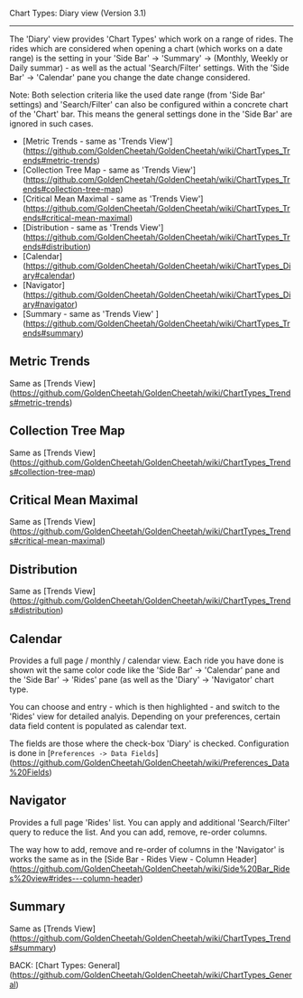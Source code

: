 Chart Types: Diary view (Version 3.1)
***

The 'Diary' view provides 'Chart Types' which work on a range of rides. The rides which are considered when opening a chart (which works on a date range) is the setting in your 'Side Bar' -> 'Summary' -> (Monthly, Weekly or Daily summar) - as well as the actual 'Search/Filter' settings. With the 'Side Bar' -> 'Calendar' pane you change the date change considered.

Note: Both selection criteria like the used date range (from 'Side Bar' settings) and 'Search/Filter' can also be configured within a concrete chart of the 'Chart' bar. This means the general settings done in the 'Side Bar' are ignored in such cases.

* [Metric Trends - same as 'Trends View'] (https://github.com/GoldenCheetah/GoldenCheetah/wiki/ChartTypes_Trends#metric-trends)
* [Collection Tree Map - same as 'Trends View'] (https://github.com/GoldenCheetah/GoldenCheetah/wiki/ChartTypes_Trends#collection-tree-map)
* [Critical Mean Maximal - same as 'Trends View'] (https://github.com/GoldenCheetah/GoldenCheetah/wiki/ChartTypes_Trends#critical-mean-maximal)
* [Distribution - same as 'Trends View'] (https://github.com/GoldenCheetah/GoldenCheetah/wiki/ChartTypes_Trends#distribution)
* [Calendar] (https://github.com/GoldenCheetah/GoldenCheetah/wiki/ChartTypes_Diary#calendar)
* [Navigator] (https://github.com/GoldenCheetah/GoldenCheetah/wiki/ChartTypes_Diary#navigator)
* [Summary - same as 'Trends View' ] (https://github.com/GoldenCheetah/GoldenCheetah/wiki/ChartTypes_Trends#summary)

## Metric Trends
Same as [Trends View] (https://github.com/GoldenCheetah/GoldenCheetah/wiki/ChartTypes_Trends#metric-trends)

## Collection Tree Map
Same as [Trends View] (https://github.com/GoldenCheetah/GoldenCheetah/wiki/ChartTypes_Trends#collection-tree-map)

## Critical Mean Maximal
Same as [Trends View] (https://github.com/GoldenCheetah/GoldenCheetah/wiki/ChartTypes_Trends#critical-mean-maximal)

## Distribution
Same as [Trends View] (https://github.com/GoldenCheetah/GoldenCheetah/wiki/ChartTypes_Trends#distribution)

## Calendar

Provides a full page / monthly / calendar view. Each ride you have done is shown wit the same color code like the 'Side Bar' -> 'Calendar' pane and the 'Side Bar' -> 'Rides' pane (as well as the 'Diary' -> 'Navigator' chart type.

You can choose and entry - which is then highlighted - and switch to the 'Rides' view for detailed analyis. Depending on your preferences, certain data field content is populated as calendar text.

The fields are those where the check-box 'Diary' is checked. Configuration is done in [`Preferences -> Data Fields`] (https://github.com/GoldenCheetah/GoldenCheetah/wiki/Preferences_Data%20Fields)  

## Navigator

Provides a full page 'Rides' list. You can apply and additional 'Search/Filter' query to reduce the list. And you can add, remove, re-order columns.

The way how to add, remove and re-order of columns in the 'Navigator' is works the same as in the [Side Bar - Rides View - Column Header]
(https://github.com/GoldenCheetah/GoldenCheetah/wiki/Side%20Bar_Rides%20view#rides---column-header)

## Summary
Same as [Trends View] (https://github.com/GoldenCheetah/GoldenCheetah/wiki/ChartTypes_Trends#summary)

BACK: [Chart Types: General] (https://github.com/GoldenCheetah/GoldenCheetah/wiki/ChartTypes_General)